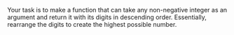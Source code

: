 Your task is to make a function that can take any non-negative integer as an argument and return it with its digits in descending order. Essentially, rearrange the digits to create the highest possible number.
